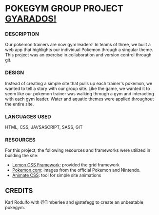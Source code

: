 # POKEGYM GROUP PROJECT [GYARADOS!](https://img.pokemondb.net/sprites/x-y/normal/gyarados-f.png)

### DESCRIPTION
Our pokemon trainers are now gym leaders! In teams of three, we built a web app that highlights our individual Pokemon through a singular theme. This project was an exercise in collaboration and version control through git.

### DESIGN
Instead of creating a simple site that pulls up each trainer's pokemon, we wanted to tell a story with our group site.
Like the game, we wanted it to seem like our pokemon trainer was walking through a gym and interacting with each gym leader.
Water and aquatic themes were applied throughout the entire site.

### LANGUAGES USED
HTML, CSS, JAVSASCRIPT, SASS, GIT

### RESOURCES

For this project, the following resources and frameworks were utilized in building the site:

- [Lemon CSS Framework](https://appalaszynski.github.io/lemon/): provided the grid framework
- [Pokemon.com](https://www.pokemon.com/us/): images from the official Pokemon and Nintendo.
- [Animate CSS](https://daneden.github.io/animate.css/): tool for simple site animations

## CREDITS
Karl Rodulfo with @Timberlee and @stefegg to create an unbeatable pokegym.
